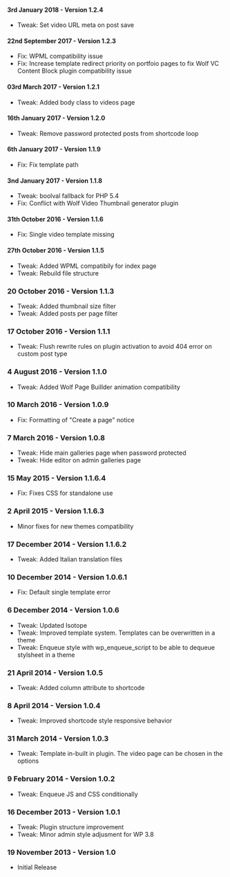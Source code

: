 #### 3rd January 2018 - Version 1.2.4

* Tweak: Set video URL meta on post save

#### 22nd September 2017 - Version 1.2.3

* Fix: WPML compatibility issue
* Fix: Increase template redirect priority on portfoio pages to fix Wolf VC Content Block plugin compatibility issue

#### 03rd March 2017 - Version 1.2.1

* Tweak: Added body class to videos page

#### 16th January 2017 - Version 1.2.0

* Tweak: Remove password protected posts from shortcode loop

#### 6th January 2017 - Version 1.1.9

* Fix: Fix template path

#### 3nd January 2017 - Version 1.1.8

* Tweak: boolval fallback for PHP 5.4
* Fix: Conflict with Wolf Video Thumbnail generator plugin

#### 31th October 2016 - Version 1.1.6

* Fix: Single video template missing

#### 27th October 2016 - Version 1.1.5

* Tweak: Added WPML compatibily for index page
* Tweak: Rebuild file structure

### 20 October 2016 - Version 1.1.3

* Tweak: Added thumbnail size filter
* Tweak: Added posts per page filter

### 17 October 2016 - Version 1.1.1

* Tweak: Flush rewrite rules on plugin activation to avoid 404 error on custom post type

### 4 August 2016 - Version 1.1.0

* Tweak: Added Wolf Page Buillder animation compatibility

### 10 March 2016 - Version 1.0.9

* Fix: Formatting of "Create a page" notice

### 7 March 2016 - Version 1.0.8

* Tweak: Hide main galleries page when password protected
* Tweak: Hide editor on admin galleries page

### 15 May 2015 - Version 1.1.6.4 

* Fix: Fixes CSS for standalone use

### 2 April 2015 - Version 1.1.6.3 

* Minor fixes for new themes compatibility

### 17 December 2014 - Version 1.1.6.2 

* Tweak: Added Italian translation files

### 10 December 2014 - Version 1.0.6.1 

* Fix: Default single template error

### 6 December 2014 - Version 1.0.6 

* Tweak: Updated Isotope
* Tweak: Improved template system. Templates can be overwritten in a theme
* Tweak: Enqueue style with wp_enqueue_script to be able to dequeue stylsheet in a theme

### 21 April 2014 - Version 1.0.5 

* Tweak: Added column attribute to shortcode 

### 8 April 2014 - Version 1.0.4 

* Tweak: Improved shortcode style responsive behavior
 
### 31 March 2014 - Version 1.0.3 

* Tweak: Template in-built in plugin. The video page can be chosen in the options
 
### 9 February 2014 - Version 1.0.2 

* Tweak: Enqueue JS and CSS conditionally
 
### 16 December 2013 - Version 1.0.1 

* Tweak: Plugin structure improvement
* Tweak: Minor admin style adjusment for WP 3.8
 
### 19 November 2013 - Version 1.0 

* Initial Release 